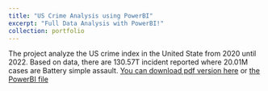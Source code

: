 ```yaml
---
title: "US Crime Analysis using PowerBI"
excerpt: "Full Data Analysis with PowerBI!"
collection: portfolio
---
```


The project analyze the US crime index in the United State from 2020 until 2022. Based on data, there are 130.57T incident reported where 20.01M cases are Battery simple assault. 
[You can download pdf version here](http://dandywibowo.github.io/files/Crimereport.pdf) or [the PowerBI file](http://dandywibowo.github.io/files/Crimereport.pbix)
